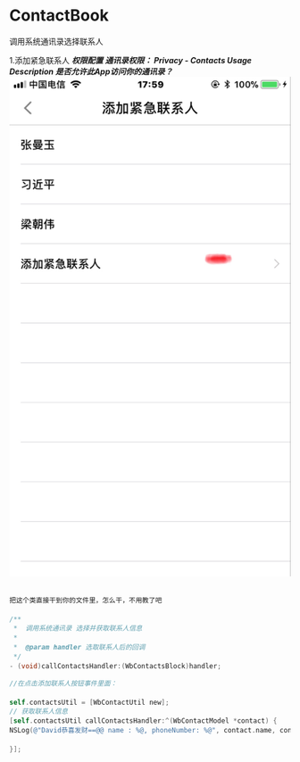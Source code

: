 # ContactBook
调用系统通讯录选择联系人

1.添加紧急联系人
***权限配置***
***通讯录权限： Privacy - Contacts Usage Description  是否允许此App访问你的通讯录？***
![效果图](https://github.com/cuishengxi/ContactBook/blob/master/1375AF7C8D253AAD3AEA915CD6ECEE67.png?raw=true)
```Objective-c

把这个类直接干到你的文件里，怎么干，不用教了吧

/**
 *  调用系统通讯录 选择并获取联系人信息
 *
 *  @param handler 选取联系人后的回调
 */
- (void)callContactsHandler:(WbContactsBlock)handler;
```

```Objective-c
//在点击添加联系人按钮事件里面：

self.contactsUtil = [WbContactUtil new];
// 获取联系人信息
[self.contactsUtil callContactsHandler:^(WbContactModel *contact) {
NSLog(@"David恭喜发财==@@ name : %@, phoneNumber: %@", contact.name, contact.phoneNumber);

}];
```
